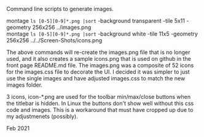 Command line scripts to generate images.

montage `ls [0-5][0-9]*.png |sort` -background transparent -tile 5x11 -geometry 256x256 ../images.png<br>
montage `ls [0-5][0-9]*.png |sort` -background white -tile 11x5 -geometry 256x256 ../../Screen-Shots/icons.png

The above commands will re-create the images.png file that is no longer used, and it also creates a sample icons.png that is used on github in the front page README.md file.   The images.png was a composite of 52 icons for the images.css file to decorate the UI.  I decided it was simpler to just use the single images and have adjusted images.css to match the new images folder.

3 icons, icon-*.png are used for the toolbar min/max/close buttons when the titlebar is hidden.  In Linux the buttons don't show well without this css code and images.  This is a workaround that must have cropped up due to my adjustmenets (possibly).

Feb 2021
